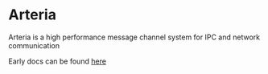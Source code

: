 # Arteria

Arteria is a high performance message channel system for IPC and network communication

Early docs can be found [here](https://arteria.suzaku.io)
